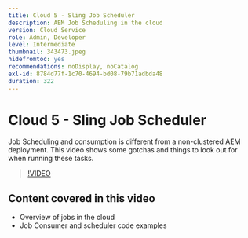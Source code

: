 ```yaml
---
title: Cloud 5 - Sling Job Scheduler
description: AEM Job Scheduling in the cloud
version: Cloud Service
role: Admin, Developer
level: Intermediate
thumbnail: 343473.jpeg
hidefromtoc: yes
recommendations: noDisplay, noCatalog
exl-id: 8784d77f-1c70-4694-bd08-79b71adbda48
duration: 322
---
```

# Cloud 5 - Sling Job Scheduler

Job Scheduling and consumption is different from a non-clustered AEM deployment. This video shows some gotchas and things to look out for when running these tasks.

>[!VIDEO](https://video.tv.adobe.com/v/343473?quality=12&learn=on)

## Content covered in this video

+ Overview of jobs in the cloud
+ Job Consumer and scheduler code examples
